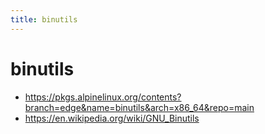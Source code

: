 ```yaml
---
title: binutils
---
```


# binutils


- https://pkgs.alpinelinux.org/contents?branch=edge&name=binutils&arch=x86_64&repo=main
- https://en.wikipedia.org/wiki/GNU_Binutils
